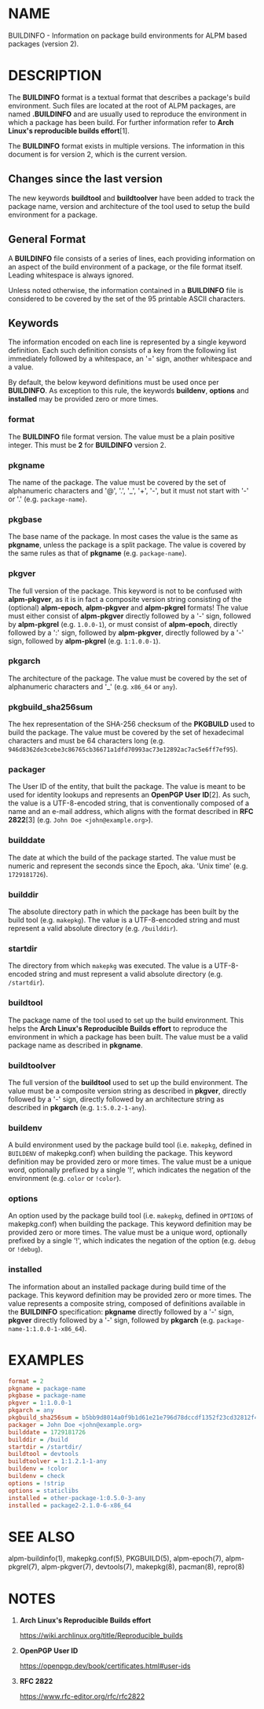 # NAME

BUILDINFO - Information on package build environments for ALPM based packages (version 2).

# DESCRIPTION

The **BUILDINFO** format is a textual format that describes a package's build environment.
Such files are located at the root of ALPM packages, are named **.BUILDINFO** and are usually used to reproduce the environment in which a package has been build.
For further information refer to **Arch Linux's reproducible builds effort**[1].

The **BUILDINFO** format exists in multiple versions.
The information in this document is for version 2, which is the current version.

## Changes since the last version

The new keywords **buildtool** and **buildtoolver** have been added to track the package name, version and architecture of the tool used to setup the build environment for a package.

## General Format

A **BUILDINFO** file consists of a series of lines, each providing information on an aspect of the build environment of a package, or the file format itself.
Leading whitespace is always ignored.

Unless noted otherwise, the information contained in a **BUILDINFO** file is considered to be covered by the set of the 95 printable ASCII characters.

## Keywords

The information encoded on each line is represented by a single keyword definition.
Each such definition consists of a key from the following list immediately followed by a whitespace, an '=' sign, another whitespace and a value.

By default, the below keyword definitions must be used once per **BUILDINFO**.
As exception to this rule, the keywords **buildenv**, **options** and **installed** may be provided zero or more times.

### format

The **BUILDINFO** file format version.
The value must be a plain positive integer.
This must be **2** for **BUILDINFO** version 2.

### pkgname

The name of the package.
The value must be covered by the set of alphanumeric characters and '@', '.', '_', '+', '-', but it must not start with '-' or '.' (e.g. `package-name`).

### pkgbase

The base name of the package.
In most cases the value is the same as **pkgname**, unless the package is a split package.
The value is covered by the same rules as that of **pkgname** (e.g. `package-name`).

### pkgver

The full version of the package.
This keyword is not to be confused with **alpm-pkgver**, as it is in fact a composite version string consisting of the (optional) **alpm-epoch**, **alpm-pkgver** and **alpm-pkgrel** formats!
The value must either consist of **alpm-pkgver** directly followed by a '-' sign, followed by **alpm-pkgrel** (e.g. `1.0.0-1`), or must consist of **alpm-epoch**, directly followed by a ':' sign, followed by **alpm-pkgver**, directly followed by a '-' sign, followed by **alpm-pkgrel** (e.g. `1:1.0.0-1`).

### pkgarch

The architecture of the package.
The value must be covered by the set of alphanumeric characters and '_' (e.g. `x86_64` or `any`).

### pkgbuild_sha256sum

The hex representation of the SHA-256 checksum of the **PKGBUILD** used to build the package.
The value must be covered by the set of hexadecimal characters and must be 64 characters long (e.g. `946d8362de3cebe3c86765cb36671a1dfd70993ac73e12892ac7ac5e6ff7ef95`).

### packager

The User ID of the entity, that built the package.
The value is meant to be used for identity lookups and represents an **OpenPGP User ID**[2].
As such, the value is a UTF-8-encoded string, that is conventionally composed of a name and an e-mail address, which aligns with the format described in **RFC 2822**[3] (e.g. `John Doe <john@example.org>`).

### builddate

The date at which the build of the package started.
The value must be numeric and represent the seconds since the Epoch, aka. 'Unix time' (e.g. `1729181726`).

### builddir

The absolute directory path in which the package has been built by the build tool (e.g. `makepkg`).
The value is a UTF-8-encoded string and must represent a valid absolute directory (e.g. `/builddir`).

### startdir

The directory from which `makepkg` was executed.
The value is a UTF-8-encoded string and must represent a valid absolute directory (e.g. `/startdir`).

### buildtool

The package name of the tool used to set up the build environment.
This helps the **Arch Linux's Reproducible Builds effort** to reproduce the environment in which a package has been built.
The value must be a valid package name as described in **pkgname**.

### buildtoolver

The full version of the **buildtool** used to set up the build environment.
The value must be a composite version string as described in **pkgver**, directly followed by a '-' sign, directly followed by an architecture string as described in **pkgarch** (e.g. `1:5.0.2-1-any`).

### buildenv

A build environment used by the package build tool (i.e. `makepkg`, defined in `BUILDENV` of makepkg.conf) when building the package.
This keyword definition may be provided zero or more times.
The value must be a unique word, optionally prefixed by a single '!', which indicates the negation of the environment (e.g. `color` or `!color`).

### options

An option used by the package build tool (i.e. `makepkg`, defined in `OPTIONS` of makepkg.conf) when building the package.
This keyword definition may be provided zero or more times.
The value must be a unique word, optionally prefixed by a single '!', which indicates the negation of the option (e.g. `debug` or `!debug`).

### installed

The information about an installed package during build time of the package.
This keyword definition may be provided zero or more times.
The value represents a composite string, composed of definitions available in the **BUILDINFO** specification: **pkgname** directly followed by a '-' sign, **pkgver** directly followed by a '-' sign, followed by **pkgarch** (e.g. `package-name-1:1.0.0-1-x86_64`).

# EXAMPLES

```ini
format = 2
pkgname = package-name
pkgbase = package-name
pkgver = 1:1.0.0-1
pkgarch = any
pkgbuild_sha256sum = b5bb9d8014a0f9b1d61e21e796d78dccdf1352f23cd32812f4850b878ae4944c
packager = John Doe <john@example.org>
builddate = 1729181726
builddir = /build
startdir = /startdir/
buildtool = devtools
buildtoolver = 1:1.2.1-1-any
buildenv = !color
buildenv = check
options = !strip
options = staticlibs
installed = other-package-1:0.5.0-3-any
installed = package2-2.1.0-6-x86_64
```

# SEE ALSO

alpm-buildinfo(1), makepkg.conf(5), PKGBUILD(5), alpm-epoch(7), alpm-pkgrel(7), alpm-pkgver(7), devtools(7), makepkg(8), pacman(8), repro(8)

# NOTES

1. **Arch Linux's Reproducible Builds effort**

   https://wiki.archlinux.org/title/Reproducible_builds

2. **OpenPGP User ID**

   https://openpgp.dev/book/certificates.html#user-ids

3. **RFC 2822**

   https://www.rfc-editor.org/rfc/rfc2822
